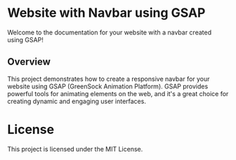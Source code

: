 # Website with Navbar using GSAP

Welcome to the documentation for your website with a navbar created using GSAP!

## Overview

This project demonstrates how to create a responsive navbar for your website using GSAP (GreenSock Animation Platform). GSAP provides powerful tools for animating elements on the web, and it's a great choice for creating dynamic and engaging user interfaces.

# License
This project is licensed under the MIT License.

